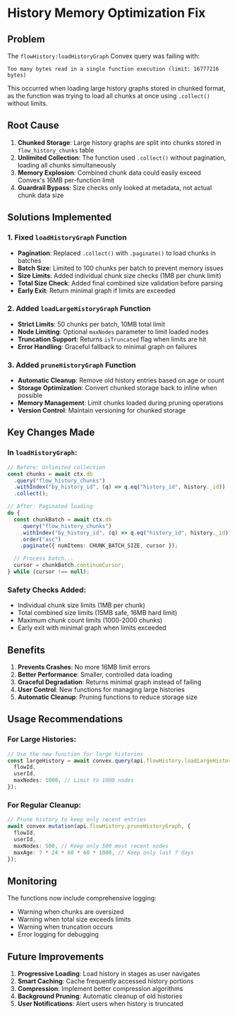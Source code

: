 # History Memory Optimization Fix

## Problem

The `flowHistory:loadHistoryGraph` Convex query was failing with:

```
Too many bytes read in a single function execution (limit: 16777216 bytes)
```

This occurred when loading large history graphs stored in chunked format, as the function was trying to load all chunks at once using `.collect()` without limits.

## Root Cause

1. **Chunked Storage**: Large history graphs are split into chunks stored in `flow_history_chunks` table
2. **Unlimited Collection**: The function used `.collect()` without pagination, loading all chunks simultaneously
3. **Memory Explosion**: Combined chunk data could easily exceed Convex's 16MB per-function limit
4. **Guardrail Bypass**: Size checks only looked at metadata, not actual chunk data size

## Solutions Implemented

### 1. Fixed `loadHistoryGraph` Function

- **Pagination**: Replaced `.collect()` with `.paginate()` to load chunks in batches
- **Batch Size**: Limited to 100 chunks per batch to prevent memory issues
- **Size Limits**: Added individual chunk size checks (1MB per chunk limit)
- **Total Size Check**: Added final combined size validation before parsing
- **Early Exit**: Return minimal graph if limits are exceeded

### 2. Added `loadLargeHistoryGraph` Function

- **Strict Limits**: 50 chunks per batch, 10MB total limit
- **Node Limiting**: Optional `maxNodes` parameter to limit loaded nodes
- **Truncation Support**: Returns `isTruncated` flag when limits are hit
- **Error Handling**: Graceful fallback to minimal graph on failures

### 3. Added `pruneHistoryGraph` Function

- **Automatic Cleanup**: Remove old history entries based on age or count
- **Storage Optimization**: Convert chunked storage back to inline when possible
- **Memory Management**: Limit chunks loaded during pruning operations
- **Version Control**: Maintain versioning for chunked storage

## Key Changes Made

### In `loadHistoryGraph`:

```typescript
// Before: Unlimited collection
const chunks = await ctx.db
  .query("flow_history_chunks")
  .withIndex("by_history_id", (q) => q.eq("history_id", history._id))
  .collect();

// After: Paginated loading
do {
  const chunkBatch = await ctx.db
    .query("flow_history_chunks")
    .withIndex("by_history_id", (q) => q.eq("history_id", history._id))
    .order("asc")
    .paginate({ numItems: CHUNK_BATCH_SIZE, cursor });

  // Process batch...
  cursor = chunkBatch.continueCursor;
} while (cursor !== null);
```

### Safety Checks Added:

- Individual chunk size limits (1MB per chunk)
- Total combined size limits (15MB safe, 16MB hard limit)
- Maximum chunk count limits (1000-2000 chunks)
- Early exit with minimal graph when limits exceeded

## Benefits

1. **Prevents Crashes**: No more 16MB limit errors
2. **Better Performance**: Smaller, controlled data loading
3. **Graceful Degradation**: Returns minimal graph instead of failing
4. **User Control**: New functions for managing large histories
5. **Automatic Cleanup**: Pruning functions to reduce storage size

## Usage Recommendations

### For Large Histories:

```typescript
// Use the new function for large histories
const largeHistory = await convex.query(api.flowHistory.loadLargeHistoryGraph, {
  flowId,
  userId,
  maxNodes: 1000, // Limit to 1000 nodes
});
```

### For Regular Cleanup:

```typescript
// Prune history to keep only recent entries
await convex.mutation(api.flowHistory.pruneHistoryGraph, {
  flowId,
  userId,
  maxNodes: 500, // Keep only 500 most recent nodes
  maxAge: 7 * 24 * 60 * 60 * 1000, // Keep only last 7 days
});
```

## Monitoring

The functions now include comprehensive logging:

- Warning when chunks are oversized
- Warning when total size exceeds limits
- Warning when truncation occurs
- Error logging for debugging

## Future Improvements

1. **Progressive Loading**: Load history in stages as user navigates
2. **Smart Caching**: Cache frequently accessed history portions
3. **Compression**: Implement better compression algorithms
4. **Background Pruning**: Automatic cleanup of old histories
5. **User Notifications**: Alert users when history is truncated
